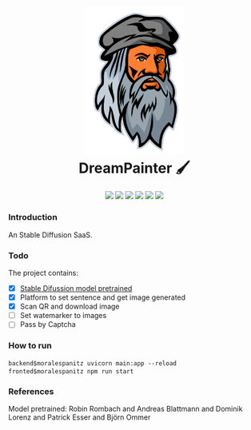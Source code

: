 <h1 align="center">
  <br>
  <a href="#"><img src="./assets/logo.png" alt="" width="200"></a>
  <br>
  DreamPainter 🖌️
  <br>
</h1>
<p align="center">
  <img src="https://img.shields.io/badge/python-3670A0?style=for-the-badge&logo=python&logoColor=ffdd54">
  <img src="https://img.shields.io/badge/PyTorch-%23EE4C2C.svg?style=for-the-badge&logo=PyTorch&logoColor=white">
  <img src="https://img.shields.io/badge/SciPy-%230C55A5.svg?style=for-the-badge&logo=scipy&logoColor=%white">
  <img src="https://img.shields.io/badge/react-%2320232a.svg?style=for-the-badge&logo=react&logoColor=%2361DAFB">
  <img src="https://img.shields.io/badge/tailwindcss-%2338B2AC.svg?style=for-the-badge&logo=tailwind-css&logoColor=white">
  <img src="https://img.shields.io/badge/FastAPI-005571?style=for-the-badge&logo=fastapi">
</p>

### Introduction
An Stable Diffusion SaaS. 

### Todo
The project contains:
- [X] [Stable Difussion model pretrained](https://github.com/CompVis/stable-diffusion)
- [X] Platform to set sentence and get image generated
- [X] Scan QR and download image
- [ ] Set watemarker to images
- [ ] Pass by Captcha

### How to run
```
backend$moralespanitz uvicorn main:app --reload
fronted$moralespanitz npm run start
```
### References 
Model pretrained: Robin Rombach and Andreas Blattmann and Dominik Lorenz and Patrick Esser and Björn Ommer
